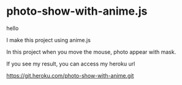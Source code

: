 # photo-show-with-anime.js

hello

I make this project using anime.js

In this project when you move the mouse, photo appear with mask.

If you see my result, you can access my heroku url

https://git.heroku.com/photo-show-with-anime.git
